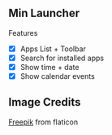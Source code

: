 ## Min Launcher

Features
- [x] Apps List + Toolbar
- [x] Search for installed apps
- [x] Show time + date
- [x] Show calendar events

## Image Credits

[Freepik](https://www.freepik.com) from flaticon
